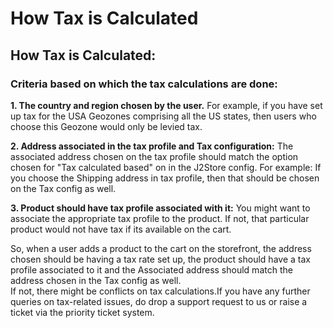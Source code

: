 # How Tax is Calculated

## How Tax is Calculated:

### **Criteria based on which the tax calculations are done:**

  
**1. The country and region chosen by the user.** For example, if you have set up tax for the USA Geozones comprising all the US states, then users who choose this Geozone would only be levied tax.

  
**2. Address associated in the tax profile and Tax configuration:** The associated address chosen on the tax profile should match the option chosen for "Tax calculated based" on in the J2Store config.                       For example: If you choose the Shipping address in tax profile, then that should be chosen on the Tax config as well.

  
**3. Product should have tax profile associated with it:** You might want to associate the appropriate tax profile to the product. If not, that particular product would not have tax if its available on the cart.

  
So, when a user adds a product to the cart on the storefront, the address chosen should be having a tax rate set up, the product should have a tax profile associated to it and the Associated address should match the address chosen in the Tax config as well.  
If not, there might be conflicts on tax calculations.If you have any further queries on tax-related issues, do drop a support request to us or raise a ticket via the priority ticket system.

